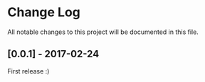 # Change Log
All notable changes to this project will be documented in this file.

## [0.0.1] - 2017-02-24
First release :)
